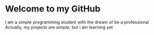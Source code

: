 # Welcome to my GitHub
I am a simple programming student with the dream of be a professional
Actually, my projects are simple, but i am learning yet
